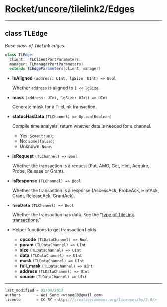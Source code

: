 [Rocket](../../Readme.md)/[uncore](../../uncore.md)/[tilelink2](../tilelink2.md)/[Edges](https://github.com/ucb-bar/rocket-chip/blob/master/src/main/scala/uncore/tilelink2/Edges.scala)
=====================

**********************

class TLEdge
--------------
*Base class of TileLink edges.*

~~~scala
class TLEdge(
  client:  TLClientPortParameters,
  manager: TLManagerPortParameters)
  extends TLEdgeParameters(client, manager)
~~~

+ **isAligned** `(address: UInt, lgSize: UInt) => Bool`

    Whether `address` is aligned to `1 << lgSize`.

+ **mask** `(address: UInt, lgSize: UInt) => UInt`

    Generate mask for a TileLink transaction.

+ **statucHasData** `(TLChannel) => Option[Boolean]`

    Compile time analysis, return whether data is needed for a channel.
    + Yes: `Some(true)`;
    + No:  `Some(false)`;
    + Unknown: `None`.

+ **isRequest** `(TLChannel) => Bool`

    Whether the transaction is a request (Put, AMO, Get, Hint, Acquire, Probe, Release or Grant).

+ **isResponse** `(TLChannel) => Bool`

    Whether the transaction is a response (AccessAck, ProbeAck, HintAck, Grant, ReleaseAck, GrantAck).

+ **hasData** `(TLChannel) => Bool`

    Whether the transaction has data. See the "[type of TileLink transactions](Bundles.md#type-of-tilelink-transactions)."

+ Helper functions to get transaction fields
  + **opcode** `(TLDataChannel) => Bool`
  + **param** `(TLDataChannel) => UInt`
  + **size** `(TLDataChannel) => UInt`
  + **data** `(TLDataChannel) => UInt`
  + **mask** `(TLDataChannel) => UInt`
  + **full_mask** `(TLDataChannel) => UInt`
  + **address** `(TLDataChannel) => UInt`
  + **source** `(TLDataChannel) => UInt`








**********************

```scala
last_modified = 02/04/2017
authors       = Wei Song <wsong83@gmail.com>
license       = CC-BY <https://creativecommons.org/licenses/by/3.0/>
```

